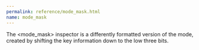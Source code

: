 ```yaml
---
permalink: reference/mode_mask.html
name: mode_mask
---
```


The <mode_mask> inspector is a differently formatted version of the mode, created by shifting the key information down to the low three bits. 